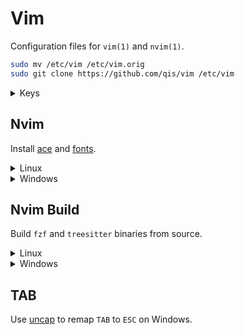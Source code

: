 # Vim
Configuration files for `vim(1)` and `nvim(1)`.

```sh
sudo mv /etc/vim /etc/vim.orig
sudo git clone https://github.com/qis/vim /etc/vim
```

<details>
<summary>Keys</summary>

```
# General
[ NVX ] c                 # Copy character or selection to clipboard.
[ NVX ] CTRL + c          # Copy character or selection to clipboard.
[INVXC] CTRL + p          # Paste from clipboard.
[INVXC] SHIFT + INSERT    # Paste from clipboard.
[INVXC] INSERT            # Paste from clipboard.
[ N   ] u                 # Undo last change.
[ N   ] r                 # Redo last change.
[IN   ] CTRL + l          # Clear serach.
[I    ] CTRL + DEL        # Delete word after cursor.
[I    ] CTRL + BACKSPACE  # Delete word before cursor.
[IN   ] CTRL + UP         # Move to the beginning of a function.
[IN   ] CTRL + DOWN       # Move to the end of a function.
[IN   ] HOME              # Go to the first character or beginning of the line.
[INVX ] ALT + UP          # Move line or selected lines up.
[INVX ] ALT + DOWN        # Move line or selected lines down.
[INVX ] SHIFT + UP        # Move screen one line up.
[INVX ] SHIFT + DOWN      # Move screen one line down.
[INVX ] SHIFT + PG UP     # Move screen 1/2 page up.
[INVX ] SHIFT + PG DOWN   # Move screen 1/2 page down.
[ N   ] TAB               # Focus next window.

# Buffers
[IN   ] CTRL + s          # Write buffer.
[ N   ] \w                # Write buffer.
[ N   ] \e                # Open file explorer in new buffer.
[ N   ] \o                # Open file explorer in new buffer.
[ N   ] \t                # Open file explorer in new tab.
[ N   ] \q                # Close buffer or window.
[ N   ] \x                # Close buffer or window (force).
[IN   ] ALT + RIGHT       # Show to next buffer tab.
[IN   ] ALT + LEFT        # Show to previous buffer tab.
[IN   ] ALT + ]           # Move buffer tab one slot to the right.
[IN   ] ALT + [           # Move buffer tab one slot to the left.

# Find
[ N   ] \ff               # Find file.
[ N   ] \fb               # Find buffer.
[ N   ] \fh               # Find in help.
[ N   ] \fg               # Grep in files.
[ N   ] \fs               # Find references for symbol under cursor.

# Find (LSP)
[ N   ] \ss               # Find references for symbol under cursor in current source.
[ N   ] \sr               # Find references for symbol under cursor in all sources in workspace.
[ N   ] \su               # Find users for symbol under cursor.
[ N   ] \sa               # Show all symbols in workspace.
[ N   ] \sd               # Show all symbols in workspace (dynamically).

[ N   ] F1                # List man pages.
[ N   ] F2                # Switch between header and source file.
[ N   ] F3                # Find definition for the symbol under cursor.
[ N   ] F4                # Find definition for the type under cursor.

# Telescope
[     ] CTRL + /          # Show key mappings and help.

# Building
[     ] :cmake            # Configure project.
[     ] :cmake build      # Build target.
[     ] :cmake clean      # Clean project.

[ N   ] \cc               # Select config.
[ N   ] \ct               # Select target.
[ N   ] \ca               # Set target arguments.

[IN   ] F5                # Build and debug target.
[IN   ] F6                # Build and run target without debugging.
[IN   ] F7                # Build all targets.

# Debugging
[ N   ] \b                # Toggle breakpoint.
[ N   ] \dd               # Show diagnostics for current source.
[ N   ] \da               # Show diagnostics for all sources in workspace.
[ N   ] \ds               # Show debugger scopes.
[ N   ] \df               # Show debugger frames.
[ N   ] \dt               # Show debugger threads.
[ N   ] \dv               # Show value for symbol under cursor.

[ N   ] F8                # Debugger: Continue.
[ N   ] F9                # Debugger: Step out.
[ N   ] F10               # Debugger: Step over.
[ N   ] F11               # Debugger: Step into.
[ N   ] F12               # Debugger: Show output window.

# Formatting
[ NVX ] >                 # Increase line or selection indentation.
[ NVX ] <                 # Decrease line or selection indentation.
[ NVX ] \\                # Toggle comment status of line or block.
[ NV  ] \cf               # Run clang-format on file or selection.

# Git
[     ] :git <command>    # Execute git command.

[ N   ] \gb               # Toggle git blame view.
[ N   ] \gg               # Show git changes per file with diff preview.
[ N   ] \gl               # Show git log for current file with diff preview.
[ N   ] \ga               # Show git log for all files with diff preview.
[ N   ] \gc               # Show git checkout options with log preview.
[ N   ] \gs               # Show git stash items in current repository.

# Info
[ N   ] \.                # Show syntax highlight under cursor.
```

</details>

## Nvim
Install [ace](https://github.com/qis/ace) and [fonts](https://github.com/qis/fonts).

<details>
<summary>Linux</summary>

```sh
# Install tools.
sudo apt install -y --no-install-recommends \
  nodejs npm python3 python3-pip fd-find ripgrep

# Configure npm.
npm config set prefix ~/.npm
sudo tee /etc/profile.d/npm.sh >/dev/null <<'EOF'
export PATH="${PATH}:${HOME}/.npm/bin"
EOF
sudo chmod 0755 /etc/profile.d/npm.sh
. /etc/profile.d/npm.sh

# Install NPM packages.
npm install -g typescript typescript-language-server eslint prettier terser
npm install -g rollup @rollup/plugin-typescript rollup-plugin-terser
npm install -g rollup-plugin-serve rollup-plugin-livereload neovim

# Install PIP packages.
pip install neovim

# Install nvim(1).
make -C /opt/ace dev

# Install config.
git clone --recursive https://github.com/qis/vim ~/.config/nvim

# Install fzf and treesitter binaries.
curl -L https://github.com/qis/vim/releases/download/1.0.0/nvim-lib-linux.tar.gz -o nvim-lib.tar.gz
tar xf nvim-lib.tar.gz -C ~/.config/nvim

# Register nvim.
sudo tee /etc/profile.d/nvim.sh >/dev/null <<'EOF'
export PATH="/opt/ace/dev/bin:${PATH}"
EOF
sudo chmod 0755 /etc/profile.d/nvim.sh
. /etc/profile.d/nvim.sh
```

</details>

<details>
<summary>Windows</summary>

Install dependencies.

* [Node.js][njs]
* [Python 3][py3]
* [Chocolatey][cho]

Install dependencies in `Windows PowerShell (Admin)`.

```ps1
# Install tools.
choco install fd ripgrep

# Install NPM packages.
npm install -g typescript typescript-language-server eslint prettier terser
npm install -g rollup @rollup/plugin-typescript rollup-plugin-terser
npm install -g rollup-plugin-serve rollup-plugin-livereload neovim

# Install PIP packages.
pip install neovim
```

Install `nvim(1)` in `Command Prompt`.

```sh
make -C C:/Ace dev
```

Install config.

```cmd
git clone --recursive https://github.com/qis/vim %LocalAppData%\nvim
```

Install `fzf` and `treesitter` binaries.

```cmd
curl -L https://github.com/qis/vim/releases/download/1.0.0/nvim-lib-windows.tar.gz -o nvim-lib.tar.gz
tar xf nvim-lib.tar.gz -C %LocalAppData%\nvim
```

Execute `C:\Ace\src\nvim.cmd` to add `nvim-qt.exe` to the Explorer context menu.

Execute `C:\Ace\src\nvim.ps1` to associate file extensions with `nvim-qt.exe`.

</details>

## Nvim Build
Build `fzf` and `treesitter` binaries from source.

<details>
<summary>Linux</summary>

```sh
# Rename shared libc++ library.
mv /opt/ace/sys/x86_64-pc-linux-gnu/lib/libc++.so \
   /opt/ace/sys/x86_64-pc-linux-gnu/lib/libc++.so.orig

# Install telescope fzf plugin.
cd ~/.config/nvim/pack/plugins/opt/telescope-fzf-native
cmake -B build -DCMAKE_BUILD_TYPE=Release
cmake --build build --config Release
cmake --install build --prefix build
cmake -E rename build/libfzf.so libfzf.so
cmake -E remove_directory build
cmake -E make_directory build
cmake -E rename libfzf.so build/libfzf.so

# Install treesitter libraries.
nvim
```

```
:TSInstall c
:TSInstall cpp
:TSInstall lua
:TSInstall javascript
:TSInstall typescript
```

```sh
# Restore shared libc++ library.
mv /opt/ace/sys/x86_64-pc-linux-gnu/lib/libc++.so.orig \
   /opt/ace/sys/x86_64-pc-linux-gnu/lib/libc++.so
```

</details>

<details>
<summary>Windows</summary>

Install [Visual Studio 2022][vsc] and select the "**Desktop development with C++**"
package in the left pane. Remove all default selections in the right pane except:
- "**MSVC v143 - VS 2022 C++ x64/x86 build tools**" (default)
- "**C++ ATL for latest v143 build tools**" (default)
- "**Windows 11 SDK**" (latest version)

Install dependencies in `x64 Native Tools Command Prompt for VS 2022`.

```cmd
rem Install telescope fzf plugin.
cd %LocalAppData%\nvim\pack\plugins\opt\telescope-fzf-native
cmake -B build -DCMAKE_BUILD_TYPE=Release
cmake --build build --config Release
cmake --install build --prefix build
cmake -E rename build/libfzf.dll libfzf.dll
cmake -E remove_directory build
cmake -E make_directory build
cmake -E rename libfzf.dll build/libfzf.dll

rem Install treesitter libraries.
nvim
```

```
:TSInstall c
:TSInstall cpp
:TSInstall lua
:TSInstall javascript
:TSInstall typescript
```

</details>

<!--
## Plugins
* <https://github.com/tpope/vim-commentary> (v1.3, patched)
* <https://github.com/tpope/vim-fugitive> (v3.7)
* <https://github.com/chr4/nginx.vim> (HEAD)
-->

## TAB
Use [uncap](https://github.com/susam/uncap) to remap `TAB` to `ESC` on Windows.

[njs]: https://nodejs.org/
[py3]: https://www.python.org/downloads/windows/
[cho]: https://chocolatey.org/
[vsc]: https://visualstudio.microsoft.com/downloads/
